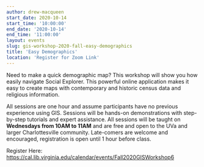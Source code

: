 ```yaml
---
author: drew-macqueen
start_date: 2020-10-14
start_time: '10:00:00'
end_date: '2020-10-14'
end_time: '11:00:00'
layout: events
slug: gis-workshop-2020-fall-easy-demographics
title: 'Easy Demographics'
location: 'Register for Zoom Link'
---
```


Need to make a quick demographic map?  This workshop will show you how easily navigate Social Explorer.  This powerful online application makes it easy to create maps with contemporary and historic census data and religious information.

All sessions are one hour and assume participants have no previous experience using GIS.  Sessions will be hands-on demonstrations with step-by-step tutorials and expert assistance.  All sessions will be taught on **Wednesdays from 10AM to 11AM** and are free and open to the UVa and larger Charlottesville community. Late-comers are welcome and encouraged, registration is open until 1 hour before class.

Register Here: https://cal.lib.virginia.edu/calendar/events/Fall2020GISWorkshop6
